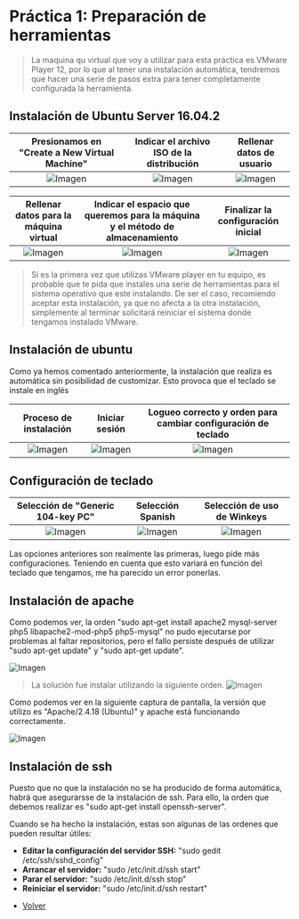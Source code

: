 # Práctica 1: Preparación de herramientas

> La maquina qu virtual que voy a utilizar para esta práctica es VMware Player 12, por lo que al tener una instalación automática, tendremos que hacer una serie de pasos extra para tener completamente configurada la herramienta.

## Instalación de Ubuntu Server 16.04.2

| Presionamos en "Create a New Virtual Machine" | Indicar el archivo ISO de la distribución | Rellenar datos de usuario |
| :-------------: | :-------------: | :-------------: |
| ![Imagen](https://github.com/JoseAdriGP/SWAP-Practicas/blob/master/Practicas/P1/Images/p1-1.PNG) | ![Imagen](https://github.com/JoseAdriGP/SWAP-Practicas/blob/master/Practicas/P1/Images/p1-2.PNG) | ![Imagen](https://github.com/JoseAdriGP/SWAP-Practicas/blob/master/Practicas/P1/Images/p1-3.PNG)

| Rellenar datos para la máquina virtual | Indicar el espacio que queremos para la máquina y el método de almacenamiento | Finalizar la configuración inicial |
| :-------------: | :-------------: | :-------------: |
| ![Imagen](https://github.com/JoseAdriGP/SWAP-Practicas/blob/master/Practicas/P1/Images/p1-4.PNG) | ![Imagen](https://github.com/JoseAdriGP/SWAP-Practicas/blob/master/Practicas/P1/Images/p1-5.PNG) | ![Imagen](https://github.com/JoseAdriGP/SWAP-Practicas/blob/master/Practicas/P1/Images/p1-6.PNG)

> Si es la primera vez que utilizas VMware player en tu equipo, es probable que te pida que instales una serie de herramientas para el sistema operativo que este instalando. De ser el caso, recomiendo aceptar esta instalación, ya que no afecta a la otra instalación, simplemente al terminar solicitará reiniciar el sistema donde tengamos instalado VMware. 

## Instalación de ubuntu

Como ya hemos comentado anteriormente, la instalación que realiza es automática sin posibilidad de customizar. Esto provoca que el teclado se instale en inglés 

| Proceso de instalación | Iniciar sesión | Logueo correcto y orden para cambiar configuración de teclado |
| :-------------: | :-------------: | :-------------: |
| ![Imagen](https://github.com/JoseAdriGP/SWAP-Practicas/blob/master/Practicas/P1/Images/p1-7.PNG) | ![Imagen](https://github.com/JoseAdriGP/SWAP-Practicas/blob/master/Practicas/P1/Images/p1-8.PNG) | ![Imagen](https://github.com/JoseAdriGP/SWAP-Practicas/blob/master/Practicas/P1/Images/p1-9.PNG)


## Configuración de teclado

| Selección de "Generic 104-key PC" | Selección Spanish | Selección de uso de Winkeys |
| :-------------: | :-------------: | :-------------: |
| ![Imagen](https://github.com/JoseAdriGP/SWAP-Practicas/blob/master/Practicas/P1/Images/p1-11.PNG) | ![Imagen](https://github.com/JoseAdriGP/SWAP-Practicas/blob/master/Practicas/P1/Images/p1-12.PNG) | ![Imagen](https://github.com/JoseAdriGP/SWAP-Practicas/blob/master/Practicas/P1/Images/p1-13.PNG)

Las opciones anteriores son realmente las primeras, luego pide más configuraciones. Teniendo en cuenta que esto variará en función del teclado que tengamos, me ha parecido un error ponerlas. 

## Instalación de apache

Como podemos ver, la orden "sudo apt-get install apache2 mysql-server php5 libapache2-mod-php5 php5-mysql" no pudo ejecutarse por problemas al faltar repositorios, pero el fallo persiste después de utilizar "sudo apt-get update" y "sudo apt-get update". 

![Imagen](https://github.com/JoseAdriGP/SWAP-Practicas/blob/master/Practicas/P1/Images/p1-14.PNG)
> La solución fue instalar utilizando la siguiente orden. 
![Imagen](https://github.com/JoseAdriGP/SWAP-Practicas/blob/master/Practicas/P1/Images/p1-15.PNG)

 Como podemos ver en la siguiente captura de pantalla, la versión que utilizo es "Apache/2.4.18 (Ubuntu)" y apache está funcionando correctamente.
 
![Imagen](https://github.com/JoseAdriGP/SWAP-Practicas/blob/master/Practicas/P1/Images/p1-16.PNG)

## Instalación de ssh

Puesto que no que la instalación no se ha producido de forma automática, habrá que asegurarsse de la instalación de ssh. Para ello, la orden que debemos realizar es "sudo apt-get install openssh-server".

Cuando se ha hecho la instalación, estas son algunas de las ordenes que pueden resultar útiles:
- **Editar la configuración del servidor SSH:** "sudo gedit /etc/ssh/sshd_config"
- **Arrancar el servidor:** "sudo /etc/init.d/ssh start"
- **Parar el servidor:** "sudo /etc/init.d/ssh stop"
- **Reiniciar el servidor:** "sudo /etc/init.d/ssh restart"


* [Volver](./README.md)
